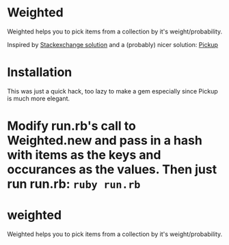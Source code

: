 # Weighted

Weighted helps you to pick items from a collection by it's weight/probability.

Inspired by [Stackexchange solution](http://programmers.stackexchange.com/a/150618) and a (probably) nicer solution: [Pickup](https://github.com/fl00r/pickup)

# Installation

This was just a quick hack, too lazy to make a gem especially since Pickup is much more elegant.

Modify run.rb's call to Weighted.new and pass in a hash with items as the keys and occurances as the values.
Then just run run.rb:
`ruby run.rb`
=======
weighted
========

Weighted helps you to pick items from a collection by it's weight/probability.
